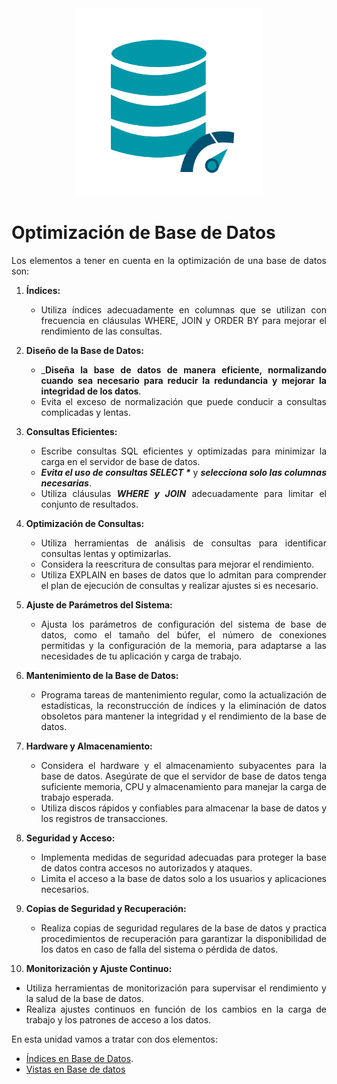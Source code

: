 <div align="justify">

<div align="center">
    <img src="img/optimizacion-bd.png" width="300px" >
</div>

# Optimización de Base de Datos

Los elementos a tener en cuenta en la optimización de una base de datos son:

1. **Índices:**
   - Utiliza índices adecuadamente en columnas que se utilizan con frecuencia en cláusulas WHERE, JOIN y ORDER BY para mejorar el rendimiento de las consultas.

2. **Diseño de la Base de Datos:**
   - ___Diseña la base de datos de manera eficiente, normalizando cuando sea necesario para reducir la redundancia y mejorar la integridad de los datos__.
   - Evita el exceso de normalización que puede conducir a consultas complicadas y lentas.

3. **Consultas Eficientes:**
   - Escribe consultas SQL eficientes y optimizadas para minimizar la carga en el servidor de base de datos.
   - ___Evita el uso de consultas SELECT *___ y ___selecciona solo las columnas necesarias___.
   - Utiliza cláusulas ___WHERE y JOIN___ adecuadamente para limitar el conjunto de resultados.

4. **Optimización de Consultas:**
   - Utiliza herramientas de análisis de consultas para identificar consultas lentas y optimizarlas.
   - Considera la reescritura de consultas para mejorar el rendimiento.
   - Utiliza EXPLAIN en bases de datos que lo admitan para comprender el plan de ejecución de consultas y realizar ajustes si es necesario.

5. **Ajuste de Parámetros del Sistema:**
   - Ajusta los parámetros de configuración del sistema de base de datos, como el tamaño del búfer, el número de conexiones permitidas y la configuración de la memoria, para adaptarse a las necesidades de tu aplicación y carga de trabajo.

6. **Mantenimiento de la Base de Datos:**
   - Programa tareas de mantenimiento regular, como la actualización de estadísticas, la reconstrucción de índices y la eliminación de datos obsoletos para mantener la integridad y el rendimiento de la base de datos.

7. **Hardware y Almacenamiento:**
   - Considera el hardware y el almacenamiento subyacentes para la base de datos. Asegúrate de que el servidor de base de datos tenga suficiente memoria, CPU y almacenamiento para manejar la carga de trabajo esperada.
   - Utiliza discos rápidos y confiables para almacenar la base de datos y los registros de transacciones.

8. **Seguridad y Acceso:**
   - Implementa medidas de seguridad adecuadas para proteger la base de datos contra accesos no autorizados y ataques.
   - Limita el acceso a la base de datos solo a los usuarios y aplicaciones necesarios.

9. **Copias de Seguridad y Recuperación:**
   - Realiza copias de seguridad regulares de la base de datos y practica procedimientos de recuperación para garantizar la disponibilidad de los datos en caso de falla del sistema o pérdida de datos.

10. **Monitorización y Ajuste Continuo:**
   - Utiliza herramientas de monitorización para supervisar el rendimiento y la salud de la base de datos.
   - Realiza ajustes continuos en función de los cambios en la carga de trabajo y los patrones de acceso a los datos.

En esta unidad vamos a tratar con dos elementos:
- [Índices en Base de Datos](Indices.md).
- [Vistas en Base de datos](Vistas.md)

</div>